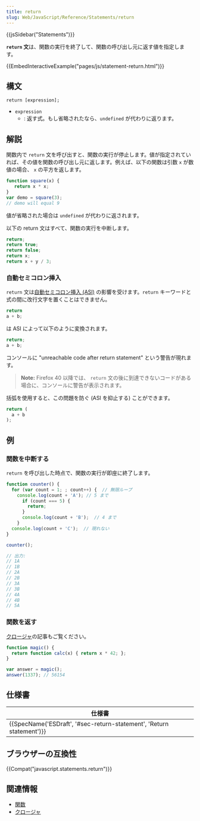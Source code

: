 ```yaml
---
title: return
slug: Web/JavaScript/Reference/Statements/return
---
```

{{jsSidebar("Statements")}}

**`return` 文**は、関数の実行を終了して、関数の呼び出し元に返す値を指定します。

{{EmbedInteractiveExample("pages/js/statement-return.html")}}

## 構文

```
return [expression];
```

- `expression`
  - : 返す式。もし省略されたなら、`undefined` が代わりに返ります。

## 解説

関数内で `return` 文を呼び出すと、関数の実行が停止します。値が指定されていれば、その値を関数の呼び出し元に返します。例えば、以下の関数は引数 `x` が数値の場合、 `x` の平方を返します。

```js
function square(x) {
   return x * x;
}
var demo = square(3);
// demo will equal 9
```

値が省略された場合は `undefined` が代わりに返されます。

以下の return 文はすべて、関数の実行を中断します。

```js
return;
return true;
return false;
return x;
return x + y / 3;
```

### 自動セミコロン挿入

`return` 文は[自動セミコロン挿入 (ASI)](/ja/docs/Web/JavaScript/Reference/Lexical_grammar#Automatic_semicolon_insertion) の影響を受けます。`return` キーワードと式の間に改行文字を置くことはできません。

```js
return
a + b;
```

は ASI によって以下のように変換されます。

```js
return;
a + b;
```

コンソールに "unreachable code after return statement" という警告が現れます。

> **Note:** Firefox 40 以降では、 `return` 文の後に到達できないコードがある場合に、コンソールに警告が表示されます。

括弧を使用すると、この問題を防ぐ (ASI を抑止する) ことができます。

```js
return (
  a + b
);
```

## 例

### 関数を中断する

`return` を呼び出した時点で、関数の実行が即座に終了します。

```js
function counter() {
  for (var count = 1; ; count++) {  // 無限ループ
    console.log(count + 'A'); // 5 まで
      if (count === 5) {
        return;
      }
      console.log(count + 'B');  // 4 まで
    }
  console.log(count + 'C');  // 現れない
}

counter();

// 出力:
// 1A
// 1B
// 2A
// 2B
// 3A
// 3B
// 4A
// 4B
// 5A
```

### 関数を返す

[クロージャ](/ja/docs/Web/JavaScript/Closures)の記事もご覧ください。

```js
function magic() {
  return function calc(x) { return x * 42; };
}

var answer = magic();
answer(1337); // 56154
```

## 仕様書

| 仕様書                                                                                       |
| -------------------------------------------------------------------------------------------- |
| {{SpecName('ESDraft', '#sec-return-statement', 'Return statement')}} |

## ブラウザーの互換性

{{Compat("javascript.statements.return")}}

## 関連情報

- [関数](/ja/docs/Web/JavaScript/Reference/Functions_and_function_scope)
- [クロージャ](/ja/docs/Web/JavaScript/Closures)

